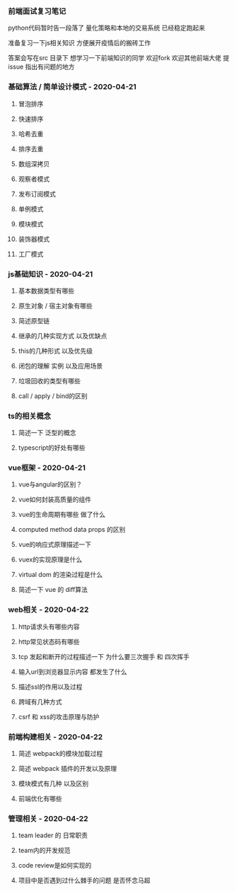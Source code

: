 ### 前端面试复习笔记

python代码暂时告一段落了 量化策略和本地的交易系统 已经稳定跑起来

准备复习一下js相关知识 方便展开疫情后的搬砖工作

答案会写在src 目录下 想学习一下前端知识的同学 欢迎fork 欢迎其他前端大佬 提issue 指出有问题的地方

### 基础算法 / 简单设计模式 - 2020-04-21

1. 冒泡排序

2. 快速排序

3. 哈希去重

4. 排序去重

5. 数组深拷贝

6. 观察者模式

7. 发布订阅模式

8. 单例模式

9. 模块模式

10. 装饰器模式

11. 工厂模式

### js基础知识 - 2020-04-21

1. 基本数据类型有哪些

2. 原生对象 / 宿主对象有哪些

3. 简述原型链

4. 继承的几种实现方式 以及优缺点

5. this的几种形式 以及优先级

6. 闭包的理解 实例 以及应用场景

7. 垃圾回收的类型有哪些

8. call / apply / bind的区别

### ts的相关概念

1. 简述一下 泛型的概念

2. typescript的好处有哪些

### vue框架 - 2020-04-21

1. vue与angular的区别？

2. vue如何封装高质量的组件

3. vue的生命周期有哪些 做了什么

4. computed method data props 的区别

5. vue的响应式原理描述一下

6. vuex的实现原理是什么

7. virtual dom 的渲染过程是什么

8. 简述一下 vue 的 diff算法

### web相关 - 2020-04-22

1. http请求头有哪些内容

2. http常见状态码有哪些

3. tcp 发起和断开的过程描述一下 为什么要三次握手 和 四次挥手

4. 输入url到浏览器显示内容 都发生了什么

5. 描述ssl的作用以及过程

6. 跨域有几种方式 

7. csrf 和 xss的攻击原理与防护

### 前端构建相关 - 2020-04-22

1. 简述 webpack的模块加载过程

2. 简述 webpack 插件的开发以及原理

3. 模块模式有几种 以及区别

4. 前端优化有哪些

### 管理相关 - 2020-04-22

1. team leader 的 日常职责

2. team内的开发规范

3. code review是如何实现的

4. 项目中是否遇到过什么棘手的问题 是否怀念马超
